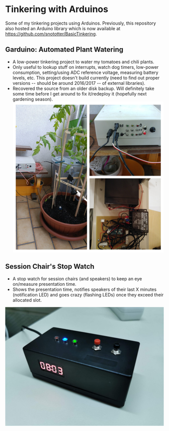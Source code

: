 # Tinkering with Arduinos
Some of my tinkering projects using Arduinos.
Previously, this repository also hosted an Arduino library which is now available at https://github.com/snototter/BasicTinkering.


## Garduino: Automated Plant Watering
* A low-power tinkering project to water my tomatoes and chili plants.
* Only useful to lookup stuff on interrupts, watch dog timers, low-power consumption, setting/using ADC reference voltage, measuring battery levels, etc. This project doesn't build currently (need to find out proper versions -- should be around 2016/2017 -- of external libraries).
* Recovered the source from an older disk backup. Will definitely take some time before I get around to fix it/redeploy it (hopefully next gardening season). 
![Example image for Garduino](./Garduino/garduino.jpg "The magic watering box")


## Session Chair's Stop Watch
* A stop watch for session chairs (and speakers) to keep an eye on/measure presentation time.
* Shows the presentation time, notifies speakers of their last X minutes (notification LED) and goes crazy (flashing LEDs) once they exceed their allocated slot.

![Example image for Session Chair project](./SessionChairWatch/session-chair.jpg "Session Chair's Stop Watch")

